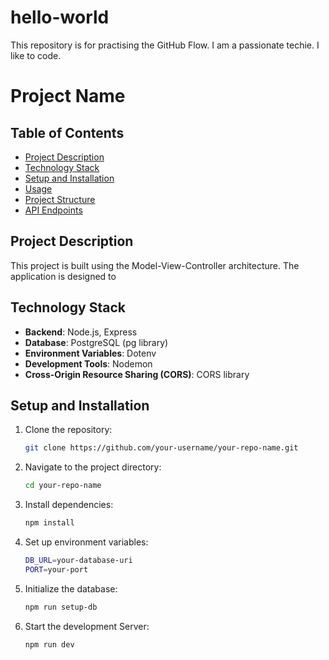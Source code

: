 # hello-world
This repository is for practising the GitHub Flow.
I am a passionate techie. I like to code.
# Project Name

## Table of Contents

- [Project Description](#project-description)
- [Technology Stack](#technology-stack)
- [Setup and Installation](#Setup-and-installation)
- [Usage](#usage)
- [Project Structure](#project-structure)
- [API Endpoints](#api-endpoints)

## Project Description

This project is built using the Model-View-Controller architecture. The application is designed to 

## Technology Stack

- **Backend**: Node.js, Express
- **Database**: PostgreSQL (pg library)
- **Environment Variables**: Dotenv
- **Development Tools**: Nodemon
- **Cross-Origin Resource Sharing (CORS)**: CORS library

## Setup and Installation

1. Clone the repository:

	```bash
	git clone https://github.com/your-username/your-repo-name.git
 
2. Navigate to the project directory:

	```bash
	cd your-repo-name
 
3. Install dependencies:

	```bash
	npm install
 
4. Set up environment variables:

	```bash
	DB_URL=your-database-uri
	PORT=your-port
 
5. Initialize the database:

	```bash
	npm run setup-db
 
6. Start the development Server:

	```bash
	npm run dev
